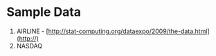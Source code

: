 # Sample Data
1. AIRLINE - [http://stat-computing.org/dataexpo/2009/the-data.html](http://)
1. NASDAQ
